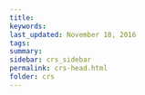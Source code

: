 ```yaml
---
title:  
keywords: 
last_updated: November 18, 2016
tags: 
summary: 
sidebar: crs_sidebar
permalink: crs-head.html
folder: crs
---
```


 

